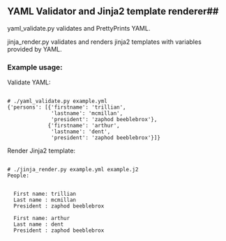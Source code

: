 ## YAML Validator and Jinja2 template renderer##

yaml_validate.py validates and PrettyPrints YAML.

jinja_render.py validates and renders jinja2 templates with variables provided by YAML.

### Example usage: ###

Validate YAML:
<pre><code>
# ./yaml_validate.py example.yml 
{'persons': [{'firstname': 'trillian',
              'lastname': 'mcmillan',
              'president': 'zaphod beeblebrox'},
             {'firstname': 'arthur',
              'lastname': 'dent',
              'president': 'zaphod beeblebrox'}]}
</code></pre>

Render Jinja2 template:
<pre><code>
# ./jinja_render.py example.yml example.j2 
People:


  First name: trillian
  Last name : mcmillan
  President : zaphod beeblebrox

  First name: arthur
  Last name : dent
  President : zaphod beeblebrox

</code></pre>
